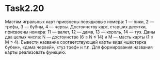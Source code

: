 # Task2.20
Мастям игральных карт присвоены порядковые номера: 1 — пики, 2 — трефы, 3 — бубны, 4 — червы. Достоинству карт, старших десятки, присвоены номера: 11 — валет, 12 — дама, 13 — король, 14 — туз. Даны два целых числа: N — достоинство (6 ≤ N ≤ 14) и M — масть карты (1 ≤ M ≤ 4). Вывести название соответствующей карты вида «шестерка бубен», «дама червей», «туз треф» и т.п. Для формирования названия карты реализовать функцию.
